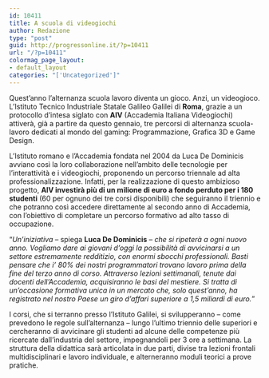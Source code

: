 ```yaml
---
id: 10411
title: A scuola di videogiochi
author: Redazione
type: "post"
guid: http://progressonline.it/?p=10411
url: "/?p=10411"
colormag_page_layout:
- default_layout
categories: "['Uncategorized']"
---
```


Quest’anno l’alternanza scuola lavoro diventa un gioco. Anzi, un videogioco. L’Istituto Tecnico Industriale Statale Galileo Galilei di **Roma**, grazie a un protocollo d’intesa siglato con **AIV** (Accademia Italiana Videogiochi) attiverà, già a partire da questo gennaio, tre percorsi di alternanza scuola-lavoro dedicati al mondo del gaming: Programmazione, Grafica 3D e Game Design.

L’Istituto romano e l’Accademia fondata nel 2004 da Luca De Dominicis avviano così la loro collaborazione nell’ambito delle tecnologie per l’interattività e i videogiochi, proponendo un percorso triennale ad alta professionalizzazione. Infatti, per la realizzazione di questo ambizioso progetto, **AIV investirà più di un milione di euro a fondo perduto per i 180 studenti** (60 per ognuno dei tre corsi disponibili) che seguiranno il triennio e che potranno così accedere direttamente al secondo anno di Accademia, con l’obiettivo di completare un percorso formativo ad alto tasso di occupazione.

“*Un’iniziativa* – spiega **Luca De Dominicis** – *che si ripeterà a ogni nuovo anno. Vogliamo dare ai giovani d’oggi la possibilità di avvicinarsi a un settore estremamente redditizio, con enormi sbocchi professionali. Basti pensare che i’ 80% dei nostri programmatori trovano lavoro prima della fine del terzo anno di corso. Attraverso lezioni settimanali, tenute dai docenti dell’Accademia, acquisiranno le basi del mestiere. Si tratta di un’occasione formativa unica in un mercato che, solo quest’anno, ha registrato nel nostro Paese un giro d’affari superiore a 1,5 miliardi di euro.*”

I corsi, che si terranno presso l’Istituto Galilei, si svilupperanno – come prevedono le regole sull’alternanza – lungo l’ultimo triennio delle superiori e cercheranno di avvicinare gli studenti ad alcune delle competenze più ricercate dall’industria del settore, impegnandoli per 3 ore a settimana. La struttura della didattica sarà articolata in due parti, divise tra lezioni frontali multidisciplinari e lavoro individuale, e alterneranno moduli teorici a prove pratiche.
